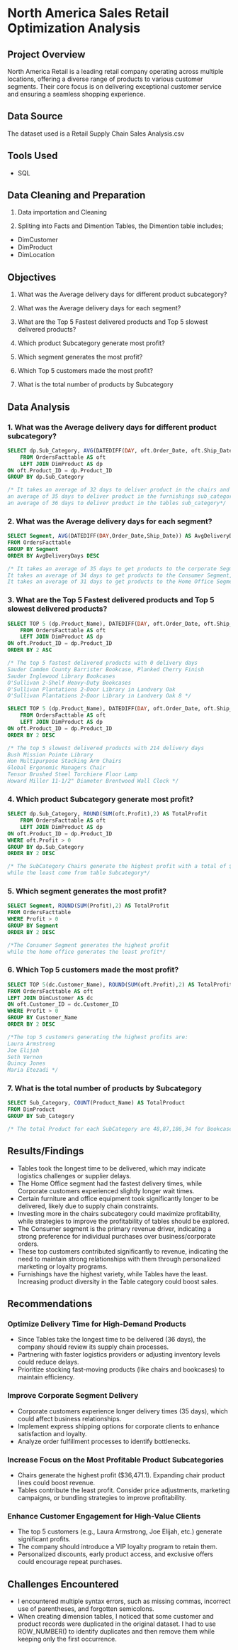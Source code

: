 # North America Sales Retail Optimization Analysis


## Project Overview
North America Retail is a leading retail company operating across multiple locations, offering a diverse range of products to various customer segments. Their core focus is on delivering exceptional customer service and ensuring a seamless shopping experience.


## Data Source
The dataset used is a Retail Supply Chain Sales Analysis.csv


## Tools Used
- SQL


## Data Cleaning and Preparation
1. Data importation and Cleaning

2. Spliting into Facts and Dimention Tables, the Dimention table includes;
- DimCustomer
- DimProduct
- DimLocation

## Objectives
1. What was the Average delivery days for different product subcategory?

2. What was the Average delivery days for each segment?
   
3. What are the Top 5 Fastest delivered products and Top 5 slowest delivered products?

4. Which product Subcategory generate most profit?
   
5. Which segment generates the most profit?
   
6. Which Top 5 customers made the most profit?
   
7. What is the total number of products by Subcategory

## Data Analysis
### 1. What was the Average delivery days for different product subcategory?
```sql
SELECT dp.Sub_Category, AVG(DATEDIFF(DAY, oft.Order_Date, oft.Ship_Date)) AS AvgDeliveryDays
	FROM OrdersFacttable AS oft
	LEFT JOIN DimProduct AS dp
ON oft.Product_ID = dp.Product_ID
GROUP BY dp.Sub_Category

/* It takes an average of 32 days to deliver product in the chairs and bookcases sub_category,
an average of 35 days to deliver product in the furnishings sub_category,
an average of 36 days to deliver product in the tables sub_category*/
```

### 2. What was the Average delivery days for each segment?
```sql
SELECT Segment, AVG(DATEDIFF(DAY,Order_Date,Ship_Date)) AS AvgDeliveryDays
FROM OrdersFacttable
GROUP BY Segment
ORDER BY AvgDeliveryDays DESC

/* It takes an average of 35 days to get products to the corporate Segment,
It takes an average of 34 days to get products to the Consumer Segment,
It takes an average of 31 days to get products to the Home Office Segment*/
```

### 3. What are the Top 5 Fastest delivered products and Top 5 slowest delivered products?
```sql
SELECT TOP 5 (dp.Product_Name), DATEDIFF(DAY, oft.Order_Date, oft.Ship_Date) AS DeliveryDays
	FROM OrdersFacttable AS oft
	LEFT JOIN DimProduct AS dp
ON oft.Product_ID = dp.Product_ID
ORDER BY 2 ASC

/* The top 5 fastest delivered products with 0 delivery days
Sauder Camden County Barrister Bookcase, Planked Cherry Finish
Sauder Inglewood Library Bookcases
O'Sullivan 2-Shelf Heavy-Duty Bookcases
O'Sullivan Plantations 2-Door Library in Landvery Oak
O'Sullivan Plantations 2-Door Library in Landvery Oak 8 */

SELECT TOP 5 (dp.Product_Name), DATEDIFF(DAY, oft.Order_Date, oft.Ship_Date) AS DeliveryDays
	FROM OrdersFacttable AS oft
	LEFT JOIN DimProduct AS dp
ON oft.Product_ID = dp.Product_ID
ORDER BY 2 DESC

/* The top 5 slowest delivered products with 214 delivery days
Bush Mission Pointe Library
Hon Multipurpose Stacking Arm Chairs
Global Ergonomic Managers Chair
Tensor Brushed Steel Torchiere Floor Lamp
Howard Miller 11-1/2" Diameter Brentwood Wall Clock */
```

### 4. Which product Subcategory generate most profit?
```sql
SELECT dp.Sub_Category, ROUND(SUM(oft.Profit),2) AS TotalProfit
	FROM OrdersFacttable AS oft
	LEFT JOIN DimProduct AS dp
ON oft.Product_ID = dp.Product_ID
WHERE oft.Profit > 0
GROUP BY dp.Sub_Category
ORDER BY 2 DESC

/* The SubCategory Chairs generate the highest profit with a total of $36471.1
while the least come from table Subcategory*/
```

### 5. Which segment generates the most profit?
```sql
SELECT Segment, ROUND(SUM(Profit),2) AS TotalProfit
FROM OrdersFacttable
WHERE Profit > 0
GROUP BY Segment
ORDER BY 2 DESC

/*The Consumer Segment generates the highest profit 
while the home office generates the least profit*/
```

### 6. Which Top 5 customers made the most profit?
```sql
SELECT TOP 5(dc.Customer_Name), ROUND(SUM(oft.Profit),2) AS TotalProfit
FROM OrdersFacttable AS oft
LEFT JOIN DimCustomer AS dc
ON oft.Customer_ID = dc.Customer_ID
WHERE Profit > 0
GROUP BY Customer_Name
ORDER BY 2 DESC

/*The top 5 customers generating the highest profits are:
Laura Armstrong
Joe Elijah
Seth Vernon
Quincy Jones
Maria Etezadi */
```

### 7. What is the total number of products by Subcategory
```sql
SELECT Sub_Category, COUNT(Product_Name) AS TotalProduct
FROM DimProduct
GROUP BY Sub_Category

/* The total Product for each SubCategory are 48,87,186,34 for Bookcases, chairs, furnishings, tables respectively*/
```

## Results/Findings
- Tables took the longest time to be delivered, which may indicate logistics challenges or supplier delays.
- The Home Office segment had the fastest delivery times, while Corporate customers experienced slightly longer wait times.
- Certain furniture and office equipment took significantly longer to be delivered, likely due to supply chain constraints.
- Investing more in the chairs subcategory could maximize profitability, while strategies to improve the profitability of tables should be explored.
- The Consumer segment is the primary revenue driver, indicating a strong preference for individual purchases over business/corporate orders.
- These top customers contributed significantly to revenue, indicating the need to maintain strong relationships with them through personalized marketing or loyalty programs.
- Furnishings have the highest variety, while Tables have the least. Increasing product diversity in the Table category could boost sales.

## Recommendations
### Optimize Delivery Time for High-Demand Products
- Since Tables take the longest time to be delivered (36 days), the company should review its supply chain processes.
- Partnering with faster logistics providers or adjusting inventory levels could reduce delays.
- Prioritize stocking fast-moving products (like chairs and bookcases) to maintain efficiency.

### Improve Corporate Segment Delivery
- Corporate customers experience longer delivery times (35 days), which could affect business relationships.
- Implement express shipping options for corporate clients to enhance satisfaction and loyalty.
- Analyze order fulfillment processes to identify bottlenecks.

### Increase Focus on the Most Profitable Product Subcategories
- Chairs generate the highest profit ($36,471.1). Expanding chair product lines could boost revenue.
- Tables contribute the least profit. Consider price adjustments, marketing campaigns, or bundling strategies to improve profitability.

### Enhance Customer Engagement for High-Value Clients
- The top 5 customers (e.g., Laura Armstrong, Joe Elijah, etc.) generate significant profits.
- The company should introduce a VIP loyalty program to retain them.
- Personalized discounts, early product access, and exclusive offers could encourage repeat purchases.

## Challenges Encountered
- I encountered multiple syntax errors, such as missing commas, incorrect use of parentheses, and forgotten semicolons.
- When creating dimension tables, I noticed that some customer and product records were duplicated in the original dataset. I had to use ROW_NUMBER() to identify duplicates and then remove them while keeping only the first occurrence.
